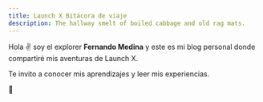 ```yaml
---
title: Launch X Bitácora de viaje
description: The hallway smelt of boiled cabbage and old rag mats.
---
```


Hola ✌️  soy el explorer **Fernando Medina** y este es mi blog personal donde compartiré mis aventuras de Launch X.

Te invito a conocer mis aprendizajes y leer mis experiencias.

🚀

